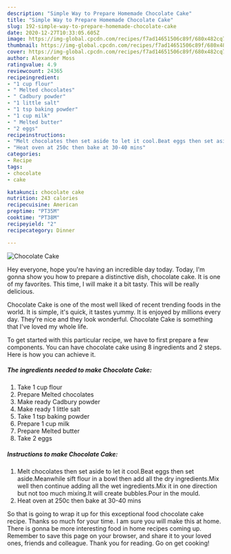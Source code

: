 ```yaml
---
description: "Simple Way to Prepare Homemade Chocolate Cake"
title: "Simple Way to Prepare Homemade Chocolate Cake"
slug: 192-simple-way-to-prepare-homemade-chocolate-cake
date: 2020-12-27T10:33:05.605Z
image: https://img-global.cpcdn.com/recipes/f7ad14651506c89f/680x482cq70/chocolate-cake-recipe-main-photo.jpg
thumbnail: https://img-global.cpcdn.com/recipes/f7ad14651506c89f/680x482cq70/chocolate-cake-recipe-main-photo.jpg
cover: https://img-global.cpcdn.com/recipes/f7ad14651506c89f/680x482cq70/chocolate-cake-recipe-main-photo.jpg
author: Alexander Moss
ratingvalue: 4.9
reviewcount: 24365
recipeingredient:
- "1 cup flour"
- " Melted chocolates"
- " Cadbury powder"
- "1 little salt"
- "1 tsp baking powder"
- "1 cup milk"
- " Melted butter"
- "2 eggs"
recipeinstructions:
- "Melt chocolates then set aside to let it cool.Beat eggs then set aside.Meanwhile sift flour in a bowl then add all the dry ingredients.Mix well then continue adding all the wet ingredients.Mix it in one direction but not too much mixing.It will create bubbles.Pour in the mould."
- "Heat oven at 250c then bake at 30-40 mins"
categories:
- Recipe
tags:
- chocolate
- cake

katakunci: chocolate cake 
nutrition: 243 calories
recipecuisine: American
preptime: "PT35M"
cooktime: "PT38M"
recipeyield: "2"
recipecategory: Dinner

---
```



![Chocolate Cake](https://img-global.cpcdn.com/recipes/f7ad14651506c89f/680x482cq70/chocolate-cake-recipe-main-photo.jpg)

Hey everyone, hope you're having an incredible day today. Today, I'm gonna show you how to prepare a distinctive dish, chocolate cake. It is one of my favorites. This time, I will make it a bit tasty. This will be really delicious.



Chocolate Cake is one of the most well liked of recent trending foods in the world. It is simple, it's quick, it tastes yummy. It is enjoyed by millions every day. They're nice and they look wonderful. Chocolate Cake is something that I've loved my whole life.


To get started with this particular recipe, we have to first prepare a few components. You can have chocolate cake using 8 ingredients and 2 steps. Here is how you can achieve it.

<!--inarticleads1-->

##### The ingredients needed to make Chocolate Cake:

1. Take 1 cup flour
1. Prepare  Melted chocolates
1. Make ready  Cadbury powder
1. Make ready 1 little salt
1. Take 1 tsp baking powder
1. Prepare 1 cup milk
1. Prepare  Melted butter
1. Take 2 eggs




<!--inarticleads2-->

##### Instructions to make Chocolate Cake:

1. Melt chocolates then set aside to let it cool.Beat eggs then set aside.Meanwhile sift flour in a bowl then add all the dry ingredients.Mix well then continue adding all the wet ingredients.Mix it in one direction but not too much mixing.It will create bubbles.Pour in the mould.
1. Heat oven at 250c then bake at 30-40 mins




So that is going to wrap it up for this exceptional food chocolate cake recipe. Thanks so much for your time. I am sure you will make this at home. There is gonna be more interesting food in home recipes coming up. Remember to save this page on your browser, and share it to your loved ones, friends and colleague. Thank you for reading. Go on get cooking!
